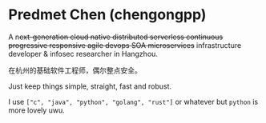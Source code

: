 # Predmet Chen (chengongpp)

A n~~ext-generation cloud native distributed serverless continuous progressive responsive agile devops SOA microservices~~ infrastructure developer & infosec researcher in Hangzhou.

在杭州的基础软件工程师，偶尔整点安全。

Just keep things simple, straight, fast and robust.

I use `["c", "java", "python", "golang", "rust"]` or whatever but `python` is more lovely uwu.